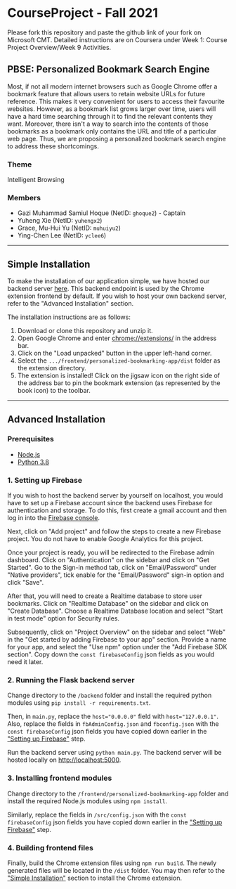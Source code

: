 # CourseProject - Fall 2021

Please fork this repository and paste the github link of your fork on Microsoft CMT. Detailed instructions are on Coursera under Week 1: Course Project Overview/Week 9 Activities.

## PBSE: Personalized Bookmark Search Engine

Most, if not all modern internet browsers such as Google Chrome offer a bookmark feature that allows users to retain website URLs for future reference. This makes it very convenient for users to access their favourite websites. However, as a bookmark list grows larger over time, users will have a hard time searching through it to find the relevant contents they want. Moreover, there isn't a way to search into the contents of those bookmarks as a bookmark only contains the URL and title of a particular web page. Thus, we are proposing a personalized bookmark search engine to address these shortcomings.

### Theme

Intelligent Browsing

### Members

- Gazi Muhammad Samiul Hoque (NetID: `ghoque2`) -  Captain
- Yuheng Xie (NetID: `yuhengx2`)
- Grace, Mu-Hui Yu (NetID: `muhuiyu2`)
- Ying-Chen Lee (NetID: `yclee6`)

---

## Simple Installation

To make the installation of our application simple, we have hosted our backend server [here](https://pbse-md7vc2dicq-as.a.run.app/). This backend endpoint is used by the Chrome extension frontend by default. If you wish to host your own backend server, refer to the "Advanced Installation" section.

The installation instructions are as follows:

1. Download or clone this repository and unzip it.
2. Open Google Chrome and enter <chrome://extensions/> in the address bar.
3. Click on the "Load unpacked" button in the upper left-hand corner.
4. Select the `.../frontend/personalized-bookmarking-app/dist` folder as the extension directory.
5. The extension is installed! Click on the jigsaw icon on the right side of the address bar to pin the bookmark extension (as represented by the book icon) to the toolbar.

---

## Advanced Installation

### Prerequisites

- [Node.js](https://nodejs.org/en/download/)
- [Python 3.8](https://www.python.org/downloads/release/python-380/)

### 1. Setting up Firebase

If you wish to host the backend server by yourself on localhost, you would have to set up a Firebase account since the backend uses Firebase for authentication and storage.  To do this, first create a gmail account and then log in into the [Firebase console](https://console.firebase.google.com/).

Next, click on "Add project" and follow the steps to create a new Firebase project. You do not have to enable Google Analytics for this project.

Once your project is ready, you will be redirected to the Firebase admin dashboard. Click on "Authentication" on the sidebar and click on "Get Started". Go to the Sign-in method tab, click on "Email/Password" under "Native providers", tick enable for the "Email/Password" sign-in option and click "Save".

After that, you will need to create a Realtime database to store user bookmarks. Click on "Realtime Database" on the sidebar and click on "Create Database". Choose a Realtime Database location and select "Start in test mode" option for Security rules.

Subsequently, click on "Project Overview" on the sidebar and select "Web" in the "Get started by adding Firebase to your app" section. Provide a name for your app, and select the "Use npm" option under the "Add Firebase SDK section". Copy down the `const firebaseConfig` json fields as you would need it later.

### 2. Running the Flask backend server

Change directory to the `/backend` folder and install the required python modules using `pip install -r requirements.txt`.

Then, in `main.py`, replace the `host="0.0.0.0"` field with `host="127.0.0.1"`. Also, replace the fields in `fbAdminConfig.json` and `fbconfig.json` with the `const firebaseConfig` json fields you have copied down earlier in the ["Setting up Firebase"](#setting-up-firebase) step.

Run the backend server using `python main.py`. The backend server will be hosted locally on <http://localhost:5000>.

### 3. Installing frontend modules

Change directory to the `/frontend/personalized-bookmarking-app` folder and install the required Node.js modules using `npm install`.

Similarly, replace the fields in `/src/config.json` with the `const firebaseConfig` json fields you have copied down earlier in the ["Setting up Firebase"](#setting-up-firebase) step.

### 4. Building frontend files

Finally, build the Chrome extension files using `npm run build`. The newly generated files will be located in the `/dist` folder. You may then refer to the ["Simple Installation"](#simple-installation) section to install the Chrome extension.